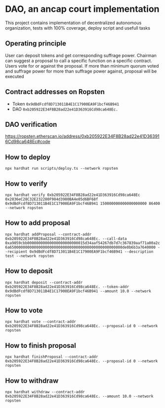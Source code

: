 # DAO, an ancap court implementation

This project contains implementation of decentralized autonomous organization, tests with 100% coverage, deploy script and usefull tasks 

## Operating principle

User can deposit tokens and get corresponding suffrage power. Chairman can suggest a proposal to call a specific function on a specific contract. Users vote for or against the proposal. If more than minimum quorum voted and suffrage power for more than suffrage power against, proposal will be executed

## Contract addresses on Ropsten
- Token `0x9dBdFcdf8D713011B4E1C17900EA9F1bcf46B941` 
- DAO `0xb205922E34F8B28ad22e41D363916Cd98ca648Ec.`

## DAO verification
https://ropsten.etherscan.io/address/0xb205922E34F8B28ad22e41D363916Cd98ca648Ec#code

## How to deploy
`npx hardhat run scripts/deploy.ts --network ropsten`

## How to verify 
`npx hardhat verify 0xb205922E34F8B28ad22e41D363916Cd98ca648Ec 0x2836eC28C32E232280F984d3980BA4e05d6BF68f 0x9dBdFcdf8D713011B4E1C17900EA9F1bcf46B941 150000000000000000000 86400 --network ropsten`

## How to add proposal
`npx hardhat addProposal --contract-addr 0xb205922E34F8B28ad22e41D363916Cd98ca648Ec. --call-data 0xa9059cbb00000000000000000000000015d34aaf54267db7d7c367839aaf71a00a2c6a650000000000000000000000000000000000000000000000000de0b6b3a7640000 --recipient 0x9dBdFcdf8D713011B4E1C17900EA9F1bcf46B941 --description test --network ropsten`

## How to deposit
`npx hardhat deposit --contract-addr 0xb205922E34F8B28ad22e41D363916Cd98ca648Ec. --token-addr 0x9dBdFcdf8D713011B4E1C17900EA9F1bcf46B941 --amount 10.0 --network ropsten`

## How to vote
`npx hardhat vote --contract-addr 0xb205922E34F8B28ad22e41D363916Cd98ca648Ec. --proposal-id 0 --network ropsten`

## How to finish proposal
`npx hardhat finishProposal --contract-addr 0xb205922E34F8B28ad22e41D363916Cd98ca648Ec. --proposal-id 0 --network ropsten`

## How to withdraw
`npx hardhat withdraw --contract-addr 0xb205922E34F8B28ad22e41D363916Cd98ca648Ec. --amount 10.0 --network ropsten`